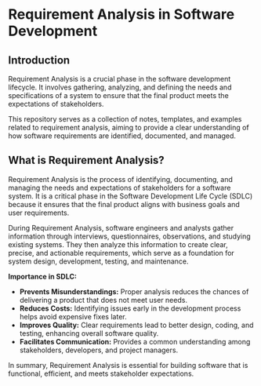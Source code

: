 # Requirement Analysis in Software Development

## Introduction
Requirement Analysis is a crucial phase in the software development lifecycle. It involves gathering, analyzing, and defining the needs and specifications of a system to ensure that the final product meets the expectations of stakeholders. 

This repository serves as a collection of notes, templates, and examples related to requirement analysis, aiming to provide a clear understanding of how software requirements are identified, documented, and managed.
## What is Requirement Analysis?

Requirement Analysis is the process of identifying, documenting, and managing the needs and expectations of stakeholders for a software system. It is a critical phase in the Software Development Life Cycle (SDLC) because it ensures that the final product aligns with business goals and user requirements.

During Requirement Analysis, software engineers and analysts gather information through interviews, questionnaires, observations, and studying existing systems. They then analyze this information to create clear, precise, and actionable requirements, which serve as a foundation for system design, development, testing, and maintenance.

**Importance in SDLC:**

- **Prevents Misunderstandings:** Proper analysis reduces the chances of delivering a product that does not meet user needs.
- **Reduces Costs:** Identifying issues early in the development process helps avoid expensive fixes later.
- **Improves Quality:** Clear requirements lead to better design, coding, and testing, enhancing overall software quality.
- **Facilitates Communication:** Provides a common understanding among stakeholders, developers, and project managers.

In summary, Requirement Analysis is essential for building software that is functional, efficient, and meets stakeholder expectations.
